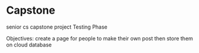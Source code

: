 # Capstone
senior cs capstone project
Testing Phase

Objectives:
create a page for people to make their own post
then store them on cloud database
